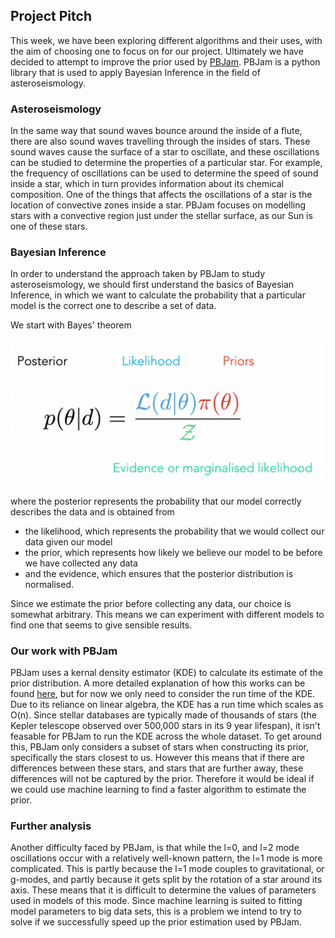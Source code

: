 ## Project Pitch

This week, we have been exploring different algorithms and their uses, with the aim of choosing one to focus on for our project. Ultimately we have decided to attempt to improve the prior used by [PBJam](https://github.com/grd349/PBjam). PBJam is a python library that is used to apply Bayesian Inference in the field of asteroseismology.

### Asteroseismology
In the same way that sound waves bounce around the inside of a flute, there are also sound waves travelling through the insides of stars. These sound waves cause the surface of a star to oscillate, and these oscillations can be studied to determine the properties of a particular star. For example, the frequency of oscillations can be used to determine the speed of sound inside a star, which in turn provides information about its chemical composition. One of the things that affects the oscillations of a star is the location of convective zones inside a star. PBJam focuses on modelling stars with a convective region just under the stellar surface, as our Sun is one of these stars.

### Bayesian Inference
In order to understand the approach taken by PBJam to study asteroseismology, we should first understand the basics of Bayesian Inference, in which we want to calculate the probability that a particular model is the correct one to describe a set of data.

We start with Bayes' theorem

<p align="left">
  <img src="/img/bayes.png"
       width="500"/>
</p>

where the posterior represents the probability that our model correctly describes the data and is obtained from

- the likelihood, which represents the probability that we would collect our data given our model
- the prior, which represents how likely we believe our model to be before we have collected any data
- and the evidence, which ensures that the posterior distribution is normalised.

Since we estimate the prior before collecting any data, our choice is somewhat arbitrary. This means we can experiment with different models to find one that seems to give sensible results.

### Our work with PBJam
PBJam uses a kernal density estimator (KDE) to calculate its estimate of the prior distribution. A more detailed explanation of how this works can be found [here](https://en.wikipedia.org/wiki/Kernel_density_estimation), but for now we only need to consider the run time of the KDE. Due to its reliance on linear algebra, the KDE has a run time which scales as O(n). Since stellar databases are typically made of thousands of stars (the Kepler telescope observed over 500,000 stars in its 9 year lifespan), it isn't feasable for PBJam to run the KDE across the whole dataset. To get around this, PBJam only considers a subset of stars when constructing its prior, specifically the stars closest to us. However this means that if there are differences between these stars, and stars that are further away, these differences will not be captured by the prior. Therefore it would be ideal if we could use machine learning to find a faster algorithm to estimate the prior.

### Further analysis
Another difficulty faced by PBJam, is that while the l=0, and l=2 mode oscillations occur with a relatively well-known pattern, the l=1 mode is more complicated. This is partly because the l=1 mode couples to gravitational, or g-modes, and partly because it gets split by the rotation of a star around its axis. These means that it is difficult to determine the values of parameters used in models of this mode. Since machine learning is suited to fitting model parameters to big data sets, this is a problem we intend to try to solve if we successfully speed up the prior estimation used by PBJam.
